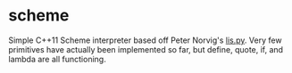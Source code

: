 # scheme

Simple C++11 Scheme interpreter based off Peter Norvig's
[lis.py](http://norvig.com/lispy.html). Very few primitives have
actually been implemented so far, but define, quote, if, and lambda
are all functioning.
